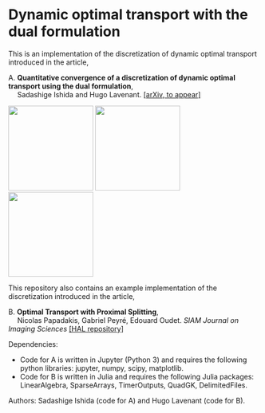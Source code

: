 # Dynamic optimal transport with the dual formulation

This is an implementation of the discretization of dynamic optimal transport introduced in the article,

A. **Quantitative convergence of a discretization of dynamic optimal transport using the dual formulation**,  
&emsp; Sadashige Ishida and Hugo Lavenant.
[[arXiv, to appear]](http://URL/)
<p>
<img src="https://sadashigeishida.bitbucket.io/dynamic_dual_OT/test2_NX16_nobar.png" height="170px">
<img src="https://sadashigeishida.bitbucket.io/dynamic_dual_OT/test2_NX512_nobar.png" height="170px">
<img src="https://sadashigeishida.bitbucket.io/dynamic_dual_OT/test2_GT_bar.png" height="170px">
</p>
  
This repository also contains an example implementation of the discretization introduced in the article,  

B. **Optimal Transport with Proximal Splitting**,  
&emsp; Nicolas Papadakis, Gabriel Peyré, Edouard Oudet.
*SIAM Journal on Imaging Sciences* [[HAL repository]](https://epubs.siam.org/doi/10.1137/130920058)

Dependencies:  
- Code for A is written in Jupyter (Python 3) and requires the following python libraries: jupyter, numpy, scipy, matplotlib.  
- Code for B is written in Julia and requires the following Julia packages: LinearAlgebra, SparseArrays, TimerOutputs, QuadGK, DelimitedFiles.

Authors: Sadashige Ishida (code for A) and Hugo Lavenant (code for B).
